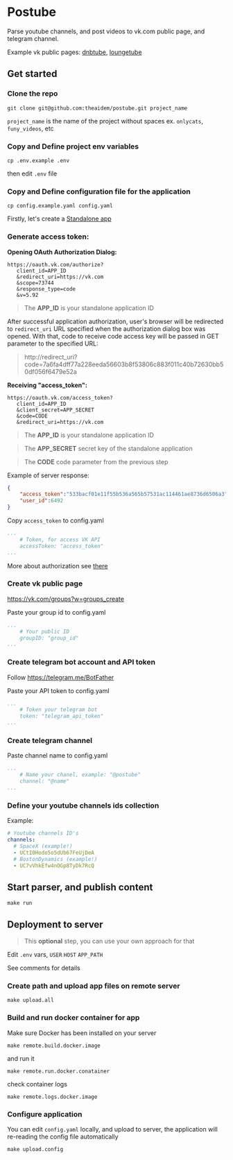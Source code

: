 # Postube

Parse youtube channels, and post videos to vk.com public page, and telegram channel. 

Example vk public pages: [dnbtube](https://vk.com/dnbtube), [loungetube](https://vk.com/loungetube)

## Get started

### Clone the repo

```git clone git@github.com:theaidem/postube.git project_name```

`project_name` is the name of the project without spaces ex. `onlycats`, `funy_videos`, etc

### Copy and Define project env variables

```cp .env.example .env```

then edit `.env` file

### Copy and Define configuration file for the application

```cp config.example.yaml config.yaml```

 Firstly, let's create a [Standalone app](https://vk.com/editapp?act=create)

 ### Generate access token:

**Opening OAuth Authorization Dialog:**

 ```
 https://oauth.vk.com/authorize?
    client_id=APP_ID
    &redirect_uri=https://vk.com
    &scope=73744
    &response_type=code
    &v=5.92
 ```

 > The **APP_ID** is your standalone application ID

 After successful application authorization, user's browser will be redirected to ``redirect_uri`` URL specified when the authorization dialog box was opened. With that, code to receive code access key will be passed in GET parameter to the specified URL:

 > http://redirect_uri?code=7a6fa4dff77a228eeda56603b8f53806c883f011c40b72630bb50df056f6479e52a

 **Receiving "access_token":**

 ```
 https://oauth.vk.com/access_token? 
    client_id=APP_ID
    &client_secret=APP_SECRET
    &code=CODE
    &redirect_uri=https://vk.com
```

 > The **APP_ID** is your standalone application ID

 > The **APP_SECRET** secret key of the standalone application
 
 > The **CODE** code parameter from the previous step

Example of server response:

```json
{
    "access_token":"533bacf01e11f55b536a565b57531ac114461ae8736d6506a3", "expires_in":43200, 
    "user_id":6492
}
```

Copy ``access_token`` to config.yaml

```yaml
...
    # Token, for access VK API
    accessToken: "access_token"
...
```

More about authorization see [there](https://vk.com/dev/auth_sites)

### Create vk public page

https://vk.com/groups?w=groups_create

Paste your group id to config.yaml

```yaml
...
    # Your public ID
    groupID: "group_id"
...
```

 ### Create telegram bot account and API token

Follow https://telegram.me/BotFather 

Paste your API token to config.yaml

```yaml
...
    # Token your telegram bot
    token: "telegram_api_token"
...
```

 ### Create telegram channel

Paste channel name to config.yaml

```yaml
...
    # Name your chanel, example: "@postube"
    channel: "@name"
...
```

 ### Define your youtube channels ids collection

 Example:

```yaml
# Youtube channels ID's
channels:
  # SpaceX (example!)
  - UCtI0Hodo5o5dUb67FeUjDeA
  # BostonDynamics (example!)
  - UC7vVhkEfw4nOGp8TyDk7RcQ
```

## Start parser, and publish content

```shell
make run
```

## Deployment to server

> This **optional** step, you can use your own approach for that

Edit `.env` vars, `USER` `HOST` `APP_PATH`

See comments for details

### Create path and upload app files on remote server

```shell
make upload.all
```

### Build and run docker container for app

Make sure Docker has been installed on your server 

```shell
make remote.build.docker.image
```

and run it

```shell
make remote.run.docker.conatainer
```

check container logs

```shell
make remote.logs.docker.image
```

### Configure application

You can edit `config.yaml` locally, and upload to server, the application will re-reading the config file automatically

```shell
make upload.config
```


